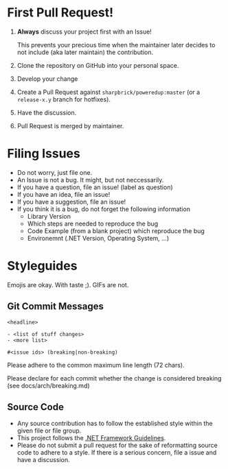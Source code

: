 # First Pull Request!

1. **Always** discuss your project first with an Issue!

   This prevents your precious time when the maintainer later decides to not include (aka later maintain) the contribution.

2. Clone the repository on GitHub into your personal space.
3. Develop your change
4. Create a Pull Request against `sharpbrick/poweredup:master` (or a `release-x.y` branch for hotfixes).
5. Have the discussion.
7. Pull Request is merged by maintainer.

# Filing Issues

- Do not worry, just file one.
- An Issue is not a bug. It might, but not neccessarily.
- If you have a question, file an issue! (label as question)
- If you have an idea, file an issue!
- If you have a suggestion, file an issue!
- If you think it is a bug, do not forget the following information
  - Library Version
  - Which steps are needed to reproduce the bug
  - Code Example (from a blank project) which reproduce the bug
  - Environemnt (.NET Version, Operating System, ...)

# Styleguides

Emojis are okay. With taste ;). GIFs are not.

## Git Commit Messages

````
<headline>

- <list of stuff changes>
- <more list>

#<issue ids> (breaking|non-breaking)
````

Please adhere to the common maximum line length (72 chars).

Please declare for each commit whether the change is considered breaking (see docs/arch/breaking.md)


## Source Code
- Any source contribution has to follow the established style within the given file or file group.
- This project follows the [.NET Framework Guidelines](https://docs.microsoft.com/en-us/dotnet/standard/design-guidelines/).
- Please do not submit a pull request for the sake of reformatting source code to adhere to a style. If there is a serious concern, file a issue and have a discussion.
